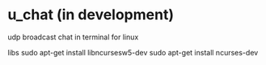 # u_chat (in development)
udp broadcast chat in terminal for linux

libs 	sudo apt-get install libncursesw5-dev
		sudo apt-get install ncurses-dev
